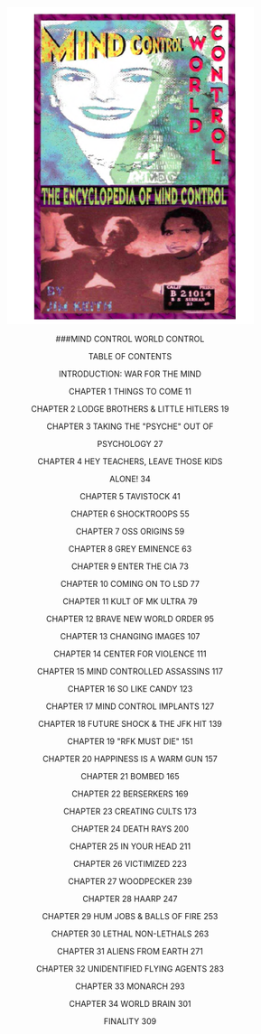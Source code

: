 <center>

![image](https://raw.githubusercontent.com/RandyMcMillan/MindControlWorldControl/master/Cover.png)

###MIND CONTROL WORLD CONTROL



TABLE OF CONTENTS

INTRODUCTION: WAR FOR THE MIND

CHAPTER 1 THINGS TO COME 11

CHAPTER 2 LODGE BROTHERS & LITTLE HITLERS 19

CHAPTER 3 TAKING THE "PSYCHE" OUT OF

PSYCHOLOGY 27

CHAPTER 4 HEY TEACHERS, LEAVE THOSE KIDS

ALONE! 34

CHAPTER 5 TAVISTOCK 41

CHAPTER 6 SHOCKTROOPS 55

CHAPTER 7 OSS ORIGINS 59

CHAPTER 8 GREY EMINENCE 63

CHAPTER 9 ENTER THE CIA 73

CHAPTER 10 COMING ON TO LSD 77

CHAPTER 11 KULT OF MK ULTRA 79

CHAPTER 12 BRAVE NEW WORLD ORDER 95

CHAPTER 13 CHANGING IMAGES 107

CHAPTER 14 CENTER FOR VIOLENCE 111

CHAPTER 15 MIND CONTROLLED ASSASSINS 117

CHAPTER 16 SO LIKE CANDY 123

CHAPTER 17 MIND CONTROL IMPLANTS 127

CHAPTER 18 FUTURE SHOCK & THE JFK HIT 139

CHAPTER 19 "RFK MUST DIE" 151

CHAPTER 20 HAPPINESS IS A WARM GUN 157

CHAPTER 21 BOMBED 165

CHAPTER 22 BERSERKERS 169

CHAPTER 23 CREATING CULTS 173

CHAPTER 24 DEATH RAYS 200

CHAPTER 25 IN YOUR HEAD 211

CHAPTER 26 VICTIMIZED 223

CHAPTER 27 WOODPECKER 239

CHAPTER 28 HAARP 247

CHAPTER 29 HUM JOBS & BALLS OF FIRE 253

CHAPTER 30 LETHAL NON-LETHALS 263

CHAPTER 31 ALIENS FROM EARTH 271

CHAPTER 32 UNIDENTIFIED FLYING AGENTS 283

CHAPTER 33 MONARCH 293

CHAPTER 34 WORLD BRAIN 301

FINALITY 309